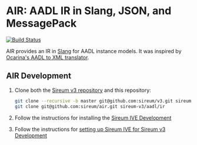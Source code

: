 # AIR: AADL IR in Slang, JSON, and MessagePack

[![Build Status](https://travis-ci.org/sireum/air.svg?branch=master)](https://travis-ci.org/sireum/air)

AIR provides an IR in [Slang](https://github.com/sireum/slang) for AADL instance models.
It was inspired by [Ocarina's AADL to XML translator](https://github.com/OpenAADL/ocarina/tree/master/resources/runtime/aadl_xml).

## AIR Development

1. Clone both the [Sireum v3 repository](https://github.com/sireum/v3) and this repository:
    ```bash
    git clone --recursive -b master git@github.com:sireum/v3.git sireum-v3
    git clone git@github.com:sireum/air.git sireum-v3/aadl/ir

2. Follow the instructions for installing the [Sireum IVE Development](http://logika.sireum.org/doc/01-getting-started/index.html#bd)

3. Follow the instructions for [setting up Sireum IVE for Sireum v3 Development](https://github.com/sireum/v3#setting-up-sireum-ive-for-sireum-v3-development)
